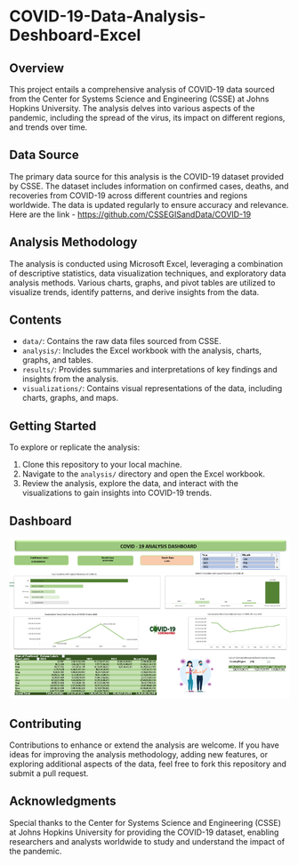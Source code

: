 # COVID-19-Data-Analysis-Deshboard-Excel
## Overview
This project entails a comprehensive analysis of COVID-19 data sourced from the Center for Systems Science and Engineering (CSSE) at Johns Hopkins University. The analysis delves into various aspects of the pandemic, including the spread of the virus, its impact on different regions, and trends over time.

## Data Source
The primary data source for this analysis is the COVID-19 dataset provided by CSSE. The dataset includes information on confirmed cases, deaths, and recoveries from COVID-19 across different countries and regions worldwide. The data is updated regularly to ensure accuracy and relevance.
Here are the link - https://github.com/CSSEGISandData/COVID-19

## Analysis Methodology
The analysis is conducted using Microsoft Excel, leveraging a combination of descriptive statistics, data visualization techniques, and exploratory data analysis methods. Various charts, graphs, and pivot tables are utilized to visualize trends, identify patterns, and derive insights from the data.

## Contents
- `data/`: Contains the raw data files sourced from CSSE.
- `analysis/`: Includes the Excel workbook with the analysis, charts, graphs, and tables.
- `results/`: Provides summaries and interpretations of key findings and insights from the analysis.
- `visualizations/`: Contains visual representations of the data, including charts, graphs, and maps.

## Getting Started
To explore or replicate the analysis:
1. Clone this repository to your local machine.
2. Navigate to the `analysis/` directory and open the Excel workbook.
3. Review the analysis, explore the data, and interact with the visualizations to gain insights into COVID-19 trends.

## Dashboard
  
![Screenshot of Analysis Dashboard](https://github.com/DhanpalPrajapat7/COVID-19-Data-Analysis-Deshboard-Excel/blob/main/Screenshots.png)



## Contributing
Contributions to enhance or extend the analysis are welcome. If you have ideas for improving the analysis methodology, adding new features, or exploring additional aspects of the data, feel free to fork this repository and submit a pull request.

## Acknowledgments
Special thanks to the Center for Systems Science and Engineering (CSSE) at Johns Hopkins University for providing the COVID-19 dataset, enabling researchers and analysts worldwide to study and understand the impact of the pandemic.


